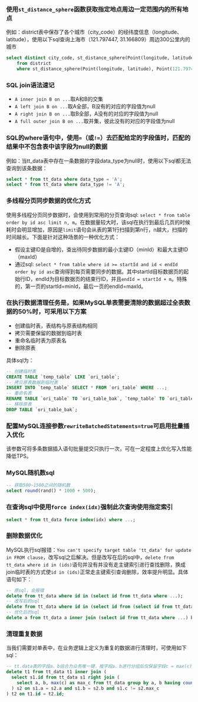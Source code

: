 ### 使用`st_distance_sphere`函数获取指定地点周边一定范围内的所有地点
例如：district表中保存了各个城市（city_code）的经纬度信息（longitude、latitude），使用以下sql查询上海市（121.797447, 31.166809）周边300公里内的城市
```sql
select distinct city_code, st_distance_sphere(Point(longitude, latitude), Point(121.797447, 31.166809)) as distance
    from district
    where st_distance_sphere(Point(longitude, latitude), Point(121.797447, 31.166809)) < 300000;
```
### SQL join语法速记

- `A inner join B on ...`取A和B的交集
- `A left join B on ...`取A全部，B没有的对应的字段值为null
- `A right join B on ...`取B全部，A没有的对应的字段值为null
- `A full outer join B on ...`取并集，彼此没有的对应的字段值为null
### SQL的where语句中，使用`=`（或`!=`）去匹配给定的字段值时，匹配的结果中不包含表中该字段为null的数据
例如：当tt_data表中存在一条数据的字段data_type为null时，使用以下sql都无法查询到该条数据：
```sql
select * from tt_data where data_type = 'A';
select * from tt_data where data_type != 'A';
```
### 多线程分页同步数据的优化方式
使用多线程分页同步数据时，会使用到常用的分页查询sql: `select * from table order by id asc limit n, m`。在数据量较大时，该sql在执行到最后几页的时候耗时会明显增加，原因是`limit`语句会从表的第1行扫描到第n行，n越大，扫描的时间越长。下面是针对这种场景的一种优化方式：

- 假设主键ID是自增的，查出待同步数据的最小主键ID（minId）和最大主键ID（maxId）
- 通过sql: `select * from table where id >= startId and id < endId order by id asc`查询得到每页需要同步的数据。其中startId目标数据页的起始行ID，endId为目标数据页的结束行ID，并且`endId = startId + m`。特殊的，第一页的startId=minId，最后一页的endId=maxId。
### 在执行数据清理任务是，如果MySQL单表需要清除的数据超过全表数据的50%时，可采用以下方案

- 创建临时表，表结构与原表结构相同
- 拷贝需要保留的数据到临时表
- 重命名临时表为原表名
- 删除原表

具体sql为：
```sql
-- 创建临时表
CREATE TABLE `temp_table` LIKE `ori_table`;
-- 拷贝原表数据到临时表
INSERT INTO `temp_table` SELECT * FROM `ori_table` WHERE ...;
-- 重命名表
RENAME TABLE `ori_table` TO `ori_table_bak`, `temp_table` TO `ori_table`;
-- 移除原表
DROP TABLE `ori_table_bak`;
```
### 配置MySQL连接参数`rewriteBatchedStatements=true`可启用批量插入优化
该参数可将多条数据插入语句批量提交只执行一次，可在一定程度上优化写入性能降低TPS。
### MySQL随机数sql
```sql
-- 获取500~1500之间的随机数
select round(rand() * 1000 + 500);
```
### 在查询sql中使用`force index(idx)`强制此次查询使用指定索引
```sql
select * from tt_data force index(idx) where ...; 
```
### 删除数据优化
MySQL执行sql报错：`You can't specify target table 'tt_data' for update in FROM clause`，改写sql之后解决。但是改写在后的sql中，`delete from tt_data where id in (ids)`语句并没有并没有走主键索引进行查找删除，换成join临时表的方式使`id in (ids)`正常走主键索引查询删除，效率提升明显。具体语句如下：
```sql
-- 原sql，会报错
delete from tt_data where id in (select id from tt_data where ...);
-- 改写后的sql
delete from tt_data where id in (select id from (select id from tt_data where ...));
-- 优化后的sql
delete a from tt_data a inner join (select id from tt_data where ...) b on a.id = b.id;
```
### 清理重复数据
当我们需要对单表中，在业务逻辑上定义为重复的数据进行清理时，可使用如下sql：
```sql
-- tt.data表的字段a、b组合为业务唯一键，按字段a、b进行分组后仅保留字段c = max(c)的数据
delete t1 from tt_data t1 inner join (
  select s1.id from tt_data s1 right join (
    select a, b, max(c) as max_c from tt_data group by a, b having count(*) > 1
  ) s2 on s1.a = s2.a and s1.b = s2.b and s1.c != s2.max_c
) t2 on t1.id = t2.id;
```
